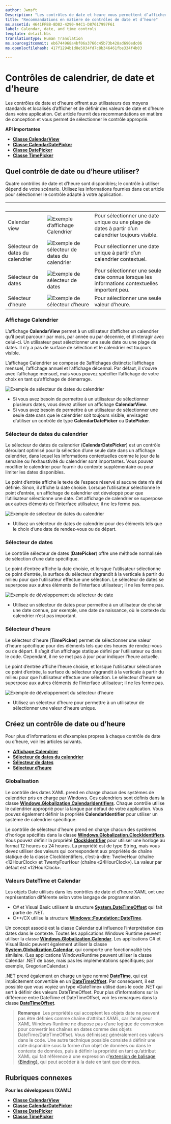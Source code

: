 ```yaml
---
author: Jwmsft
Description: "Les contrôles de date et heure vous permettent d’afficher et de définir la date et l’heure. Cet article fournit des recommandations en matière de conception et vous permet de sélectionner le contrôle approprié."
title: "Recommandations en matière de contrôles de date et d’heure"
ms.assetid: 4641FFBB-8D82-4290-94C1-D87617997F61
label: Calendar, date, and time controls
template: detail.hbs
translationtype: Human Translation
ms.sourcegitcommit: eb6744968a4bf06a3766c45b73b428ad690edc06
ms.openlocfilehash: 417f1294b1d8e5034fd7c8b346461fbe334f4b03

---
```

# Contrôles de calendrier, de date et d’heure

<link rel="stylesheet" href="https://az835927.vo.msecnd.net/sites/uwp/Resources/css/custom.css"> 

Les contrôles de date et d’heure offrent aux utilisateurs des moyens standards et localisés d’afficher et de définir des valeurs de date et d’heure dans votre application. Cet article fournit des recommandations en matière de conception et vous permet de sélectionner le contrôle approprié.

<div class="important-apis" >
<b>API importantes</b><br/>
<ul>
<li><a href="https://msdn.microsoft.com/library/windows/apps/xaml/windows.ui.xaml.controls.calendarview.aspx"><strong>Classe CalendarView</strong></a></li>
<li><a href="https://msdn.microsoft.com/library/windows/apps/xaml/windows.ui.xaml.controls.calendardatepicker.aspx"><strong>Classe CalendarDatePicker</strong></a></li>
<li><a href="https://msdn.microsoft.com/library/windows/apps/xaml/windows.ui.xaml.controls.datepicker.aspx"><strong>Classe DatePicker</strong></a></li>
<li><a href="https://msdn.microsoft.com/library/windows/apps/xaml/windows.ui.xaml.controls.timepicker.aspx"><strong>Classe TimePicker</strong></a></li>
</ul>

</div>
</div>






## Quel contrôle de date ou d’heure utiliser?

Quatre contrôles de date et d’heure sont disponibles; le contrôle à utiliser dépend de votre scénario. Utilisez les informations fournies dans cet article pour sélectionner le contrôle adapté à votre application.

&nbsp;|&nbsp;|&nbsp;                                                                                                                      
--------------------|-------|-------------------------------------------------------------------------------------------------------------------------------
Calendar view       |![Exemple d’affichage Calendrier](images/controls_calendar_monthview_small.png)|Pour sélectionner une date unique ou une plage de dates à partir d’un calendrier toujours visible.                   
Sélecteur de dates du calendrier|![Exemple de sélecteur de dates du calendrier](images/calendar-date-picker-closed.png)|Pour sélectionner une date unique à partir d’un calendrier contextuel. 
Sélecteur de dates         |![Exemple de sélecteur de dates](images/date-picker-closed.png)|Pour sélectionner une seule date connue lorsque les informations contextuelles importent peu.
Sélecteur d’heure         |![Exemple de sélecteur d’heure](images/time-picker-closed.png)|Pour sélectionner une seule valeur d’heure.                                        

<!-- This table seems redundant, not sure it's needed.-->

### Affichage Calendrier

L’affichage **CalendarView** permet à un utilisateur d’afficher un calendrier qu’il peut parcourir par mois, par année ou par décennie, et d’interagir avec celui-ci. Un utilisateur peut sélectionner une seule date ou une plage de dates. Il n’y a pas de surface de sélection et le calendrier est toujours visible.

L’affichage Calendrier se compose de 3affichages distincts: l’affichage mensuel, l’affichage annuel et l’affichage décennal. Par défaut, il s’ouvre avec l’affichage mensuel, mais vous pouvez spécifier l’affichage de votre choix en tant qu’affichage de démarrage.

![Exemple de sélecteur de dates du calendrier](images/calendar-view-3-views.png)

- Si vous avez besoin de permettre à un utilisateur de sélectionner plusieurs dates, vous devez utiliser un affichage **CalendarView**.
- Si vous avez besoin de permettre à un utilisateur de sélectionner une seule date sans que le calendrier soit toujours visible, envisagez d’utiliser un contrôle de type **CalendarDatePicker** ou **DatePicker**.

### Sélecteur de dates du calendrier

Le sélecteur de dates de calendrier (**CalendarDatePicker**) est un contrôle déroulant optimisé pour la sélection d’une seule date dans un affichage calendrier, dans lequel les informations contextuelles comme le jour de la semaine ou l’exhaustivité du calendrier sont importantes. Vous pouvez modifier le calendrier pour fournir du contexte supplémentaire ou pour limiter les dates disponibles.

Le point d’entrée affiche le texte de l’espace réservé si aucune date n’a été définie. Sinon, il affiche la date choisie. Lorsque l’utilisateur sélectionne le point d’entrée, un affichage de calendrier est développé pour que l’utilisateur sélectionne une date. Cet affichage de calendrier se superpose aux autres éléments de l’interface utilisateur; il ne les ferme pas.

![Exemple de sélecteur de dates du calendrier](images/calendar-date-picker-2-views.png)

- Utilisez un sélecteur de dates de calendrier pour des éléments tels que le choix d’une date de rendez-vous ou de départ. 

### Sélecteur de dates

Le contrôle sélecteur de dates (**DatePicker**) offre une méthode normalisée de sélection d’une date spécifique. 

Le point d’entrée affiche la date choisie, et lorsque l’utilisateur sélectionne ce point d’entrée, la surface du sélecteur s’agrandit à la verticale à partir du milieu pour que l’utilisateur effectue une sélection. Le sélecteur de dates se superpose aux autres éléments de l’interface utilisateur; il ne les ferme pas.

![Exemple de développement du sélecteur de date](images/controls_datepicker_expand.png)

- Utilisez un sélecteur de dates pour permettre à un utilisateur de choisir une date connue, par exemple, une date de naissance, où le contexte du calendrier n’est pas important.

### Sélecteur d’heure

Le sélecteur d’heure (**TimePicker**) permet de sélectionner une valeur d’heure spécifique pour des éléments tels que des heures de rendez-vous ou de départ. Il s’agit d’un affichage statique défini par l’utilisateur ou dans le code. Cependant, il ne se met pas à jour pour indiquer l’heure actuelle. 

Le point d’entrée affiche l’heure choisie, et lorsque l’utilisateur sélectionne ce point d’entrée, la surface du sélecteur s’agrandit à la verticale à partir du milieu pour que l’utilisateur effectue une sélection. Le sélecteur d’heure se superpose aux autres éléments de l’interface utilisateur; il ne les ferme pas.

![Exemple de développement du sélecteur d’heure](images/controls_timepicker_expand.png)

- Utilisez un sélecteur d’heure pour permettre à un utilisateur de sélectionner une valeur d’heure unique.

## Créez un contrôle de date ou d’heure

Pour plus d’informations et d’exemples propres à chaque contrôle de date ou d’heure, voir les articles suivants.

- [**Affichage Calendrier**](calendar-view.md)
- [**Sélecteur de dates du calendrier**](calendar-date-picker.md)
- [**Sélecteur de dates**](date-picker.md)
- [**Sélecteur d’heure**](time-picker.md)

### Globalisation

Le contrôle des dates XAML prend en charge chacun des systèmes de calendrier pris en charge par Windows. Ces calendriers sont définis dans la classe [**Windows.Globalization.CalendarIdentifiers**](https://msdn.microsoft.com/library/windows/apps/xaml/windows.globalization.calendaridentifiers.aspx). Chaque contrôle utilise le calendrier approprié pour la langue par défaut de votre application. Vous pouvez également définir la propriété **CalendarIdentifier** pour utiliser un système de calendrier spécifique.

Le contrôle de sélecteur d’heure prend en charge chacun des systèmes d’horloge spécifiés dans la classe [**Windows.Globalization.ClockIdentifiers**](https://msdn.microsoft.com/library/windows/apps/xaml/windows.globalization.clockidentifiers.aspx). Vous pouvez définir la propriété [**ClockIdentifier**](https://msdn.microsoft.com/library/windows/apps/xaml/windows.ui.xaml.controls.timepicker.clockidentifier.aspx) pour utiliser une horloge au format 12 heures ou 24 heures. La propriété est de type String, mais vous devez utiliser des valeurs qui correspondent aux propriétés de chaîne statique de la classe ClockIdentifiers, c’est-à-dire: TwelveHour (chaîne «12HourClock» et TwentyFourHour (chaîne «24HourClock»). La valeur par défaut est «12HourClock».


### Valeurs DateTime et Calendar

Les objets Date utilisés dans les contrôles de date et d’heure XAML ont une représentation différente selon votre langage de programmation. 
- C# et Visual Basic utilisent la structure [**System.DateTimeOffset**](https://msdn.microsoft.com/library/windows/apps/xaml/system.datetimeoffset.aspx) qui fait partie de .NET. 
- C++/CX utilise la structure [**Windows::Foundation::DateTime**](https://msdn.microsoft.com/library/windows/apps/xaml/br205770.aspx). 

Un concept associé est la classe Calendar qui influence l’interprétation des dates dans le contexte. Toutes les applications Windows Runtime peuvent utiliser la classe [**Windows.Globalization.Calendar**](https://msdn.microsoft.com/library/windows/apps/xaml/windows.globalization.calendar.aspx). Les applications C# et Visual Basic peuvent également utiliser la classe [**System.Globalization.Calendar**](https://msdn.microsoft.com/library/windows/apps/xaml/system.globalization.calendar.aspx), qui comporte une fonctionnalité très similaire. (Les applications WindowsRuntime peuvent utiliser la classe Calendar .NET de base, mais pas les implémentations spécifiques; par exemple, GregorianCalendar.)

.NET prend également en charge un type nommé [**DateTime**](https://msdn.microsoft.com/library/windows/apps/xaml/system.datetime.aspx), qui est implicitement convertible en un [**DateTimeOffset**](https://msdn.microsoft.com/library/windows/apps/xaml/system.datetimeoffset.aspx). Par conséquent, il est possible que vous voyiez un type «DateTime» utilisé dans le code .NET qui sert à définir des valeurs DateTimeOffset. Pour plus d’informations sur la différence entre DateTime et DateTimeOffset, voir les remarques dans la classe [**DateTimeOffset**](https://msdn.microsoft.com/library/windows/apps/xaml/system.datetimeoffset.aspx).

> **Remarque**&nbsp;&nbsp;Les propriétés qui acceptent les objets date ne peuvent pas être définies comme chaîne d’attribut XAML, car l’analyseur XAML Windows Runtime ne dispose pas d’une logique de conversion pour convertir les chaînes en dates comme des objets DateTime/DateTimeOffset. Vous définissez généralement ces valeurs dans le code. Une autre technique possible consiste à définir une date disponible sous la forme d’un objet de données ou dans le contexte de données, puis à définir la propriété en tant qu’attribut XAML qui fait référence à une expression d’[extension de balisage \{Binding\}](../xaml-platform/binding-markup-extension.md), qui peut accéder à la date en tant que données.


## Rubriques connexes

**Pour les développeurs (XAML)**
- [**Classe CalendarView**](https://msdn.microsoft.com/library/windows/apps/dn890052)
- [**Classe CalendarDatePicker**](https://msdn.microsoft.com/library/windows/apps/dn950083)
- [**Classe DatePicker**](https://msdn.microsoft.com/library/windows/apps/dn298584)
- [**Classe TimePicker**](https://msdn.microsoft.com/library/windows/apps/dn299280)



<!--HONumber=Aug16_HO3-->


